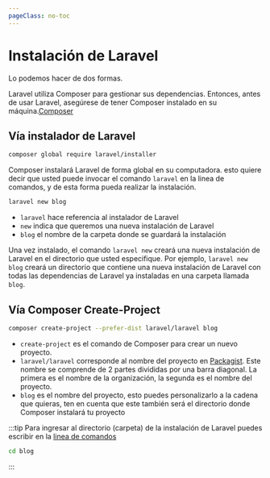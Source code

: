 ```yaml
---
pageClass: no-toc
---
```


# Instalación de Laravel

Lo podemos hacer de dos formas.

Laravel utiliza Composer para gestionar sus dependencias. Entonces, antes de usar Laravel, asegúrese de tener Composer instalado en su máquina.[Composer](https://getcomposer.org/)

## Vía instalador de Laravel

```bash
composer global require laravel/installer
```

Composer instalará Laravel de forma global en su computadora. esto quiere decir que usted puede invocar el comando `laravel` en la linea de comandos, y de esta forma pueda realizar la instalación.

``` bash
laravel new blog
```

- `laravel` hace referencia al instalador de Laravel
- `new` indica que queremos una nueva instalación de Laravel
- `blog` el nombre de la carpeta donde se guardará la instalación

Una vez instalado, el comando `laravel new` creará una nueva instalación de Laravel en el directorio que usted especifique. Por ejemplo, `laravel new blog`  creará un directorio que contiene una nueva instalación de Laravel con todas las dependencias de Laravel ya instaladas en una carpeta llamada `blog`.

## Vía Composer Create-Project

``` bash 
composer create-project --prefer-dist laravel/laravel blog
```

- `create-project` es el comando de Composer para crear un nuevo proyecto.
- `laravel/laravel` corresponde al nombre del proyecto en [Packagist](https://packagist.org/packages/laravel/laravel). 
Este nombre se comprende de 2 partes divididas por una barra diagonal. La primera es el nombre de la organización, la segunda es el nombre del proyecto.
- `blog` es el nombre del proyecto, esto puedes personalizarlo a la cadena que quieras, ten en cuenta que este también será el directorio donde Composer instalará tu proyecto

:::tip
Para ingresar al directorio (carpeta) de la instalación de Laravel puedes escribir en la [linea de comandos](https://es.wikipedia.org/wiki/L%C3%ADnea_de_comandos_de_Windows#:~:text=La%20L%C3%ADnea%20de%20Comandos%20de,las%20diversas%20versiones%20Microsoft%20Windows.&text=A%20partir%20de%20la%20versi%C3%B3n,la%20funcionalidad%20de%20la%20misma.)

``` bash 
cd blog
```
:::
